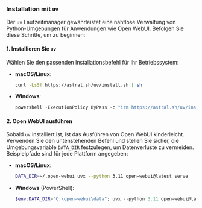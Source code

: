 ### Installation mit `uv` 

Der `uv` Laufzeitmanager gewährleistet eine nahtlose Verwaltung von Python-Umgebungen für Anwendungen wie Open WebUI. Befolgen Sie diese Schritte, um zu beginnen:

#### 1. Installieren Sie `uv`

Wählen Sie den passenden Installationsbefehl für Ihr Betriebssystem:

- **macOS/Linux**:  
  ```bash
  curl -LsSf https://astral.sh/uv/install.sh | sh
  ```

- **Windows**:  
  ```powershell
  powershell -ExecutionPolicy ByPass -c "irm https://astral.sh/uv/install.ps1 | iex"
  ```

#### 2. Open WebUI ausführen

Sobald `uv` installiert ist, ist das Ausführen von Open WebUI kinderleicht. Verwenden Sie den untenstehenden Befehl und stellen Sie sicher, die Umgebungsvariable `DATA_DIR` festzulegen, um Datenverluste zu vermeiden. Beispielpfade sind für jede Plattform angegeben:

- **macOS/Linux**:  
  ```bash
  DATA_DIR=~/.open-webui uvx --python 3.11 open-webui@latest serve
  ```

- **Windows** (PowerShell):  
  ```powershell
  $env:DATA_DIR="C:\open-webui\data"; uvx --python 3.11 open-webui@latest serve
  ```
